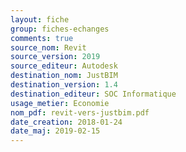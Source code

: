 ```yaml
---
layout: fiche
group: fiches-echanges
comments: true
source_nom: Revit
source_version: 2019
source_editeur: Autodesk
destination_nom: JustBIM
destination_version: 1.4
destination_editeur: SOC Informatique
usage_metier: Economie
nom_pdf: revit-vers-justbim.pdf
date_creation: 2018-01-24
date_maj: 2019-02-15
---
```

